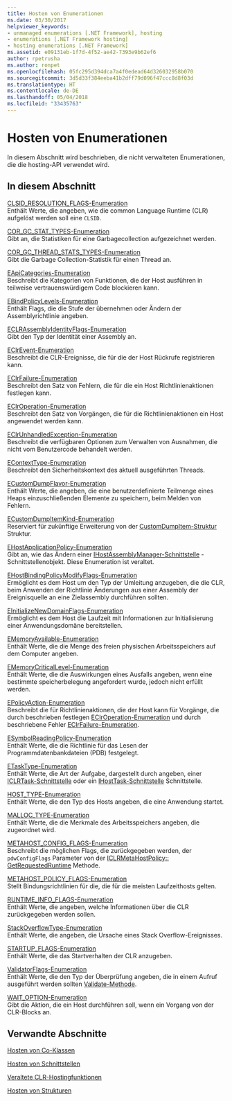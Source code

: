 ```yaml
---
title: Hosten von Enumerationen
ms.date: 03/30/2017
helpviewer_keywords:
- unmanaged enumerations [.NET Framework], hosting
- enumerations [.NET Framework hosting]
- hosting enumerations [.NET Framework]
ms.assetid: e09131eb-1f7d-4f52-ae42-7393e9b62ef6
author: rpetrusha
ms.author: ronpet
ms.openlocfilehash: 05fc295d394dca7a4f0edead64d326032958b070
ms.sourcegitcommit: 3d5d33f384eeba41b2dff79d096f47ccc8d8f03d
ms.translationtype: HT
ms.contentlocale: de-DE
ms.lasthandoff: 05/04/2018
ms.locfileid: "33435763"
---
```

# <a name="hosting-enumerations"></a>Hosten von Enumerationen
In diesem Abschnitt wird beschrieben, die nicht verwalteten Enumerationen, die die hosting-API verwendet wird.  
  
## <a name="in-this-section"></a>In diesem Abschnitt  
 [CLSID_RESOLUTION_FLAGS-Enumeration](../../../../docs/framework/unmanaged-api/hosting/clsid-resolution-flags-enumeration.md)  
 Enthält Werte, die angeben, wie die common Language Runtime (CLR) aufgelöst werden soll eine `CLSID`.  
  
 [COR_GC_STAT_TYPES-Enumeration](../../../../docs/framework/unmanaged-api/hosting/cor-gc-stat-types-enumeration.md)  
 Gibt an, die Statistiken für eine Garbagecollection aufgezeichnet werden.  
  
 [COR_GC_THREAD_STATS_TYPES-Enumeration](../../../../docs/framework/unmanaged-api/hosting/cor-gc-thread-stats-types-enumeration.md)  
 Gibt die Garbage Collection-Statistik für einen Thread an.  
  
 [EApiCategories-Enumeration](../../../../docs/framework/unmanaged-api/hosting/eapicategories-enumeration.md)  
 Beschreibt die Kategorien von Funktionen, die der Host ausführen in teilweise vertrauenswürdigem Code blockieren kann.  
  
 [EBindPolicyLevels-Enumeration](../../../../docs/framework/unmanaged-api/hosting/ebindpolicylevels-enumeration.md)  
 Enthält Flags, die die Stufe der übernehmen oder Ändern der Assemblyrichtlinie angeben.  
  
 [ECLRAssemblyIdentityFlags-Enumeration](../../../../docs/framework/unmanaged-api/hosting/eclrassemblyidentityflags-enumeration.md)  
 Gibt den Typ der Identität einer Assembly an.  
  
 [EClrEvent-Enumeration](../../../../docs/framework/unmanaged-api/hosting/eclrevent-enumeration.md)  
 Beschreibt die CLR-Ereignisse, die für die der Host Rückrufe registrieren kann.  
  
 [EClrFailure-Enumeration](../../../../docs/framework/unmanaged-api/hosting/eclrfailure-enumeration.md)  
 Beschreibt den Satz von Fehlern, die für die ein Host Richtlinienaktionen festlegen kann.  
  
 [EClrOperation-Enumeration](../../../../docs/framework/unmanaged-api/hosting/eclroperation-enumeration.md)  
 Beschreibt den Satz von Vorgängen, die für die Richtlinienaktionen ein Host angewendet werden kann.  
  
 [EClrUnhandledException-Enumeration](../../../../docs/framework/unmanaged-api/hosting/eclrunhandledexception-enumeration.md)  
 Beschreibt die verfügbaren Optionen zum Verwalten von Ausnahmen, die nicht vom Benutzercode behandelt werden.  
  
 [EContextType-Enumeration](../../../../docs/framework/unmanaged-api/hosting/econtexttype-enumeration.md)  
 Beschreibt den Sicherheitskontext des aktuell ausgeführten Threads.  
  
 [ECustomDumpFlavor-Enumeration](../../../../docs/framework/unmanaged-api/hosting/ecustomdumpflavor-enumeration.md)  
 Enthält Werte, die angeben, die eine benutzerdefinierte Teilmenge eines Heaps einzuschließenden Elemente zu speichern, beim Melden von Fehlern.  
  
 [ECustomDumpItemKind-Enumeration](../../../../docs/framework/unmanaged-api/hosting/ecustomdumpitemkind-enumeration.md)  
 Reserviert für zukünftige Erweiterung von der [CustomDumpItem-Struktur](../../../../docs/framework/unmanaged-api/hosting/customdumpitem-structure.md) Struktur.  
  
 [EHostApplicationPolicy-Enumeration](../../../../docs/framework/unmanaged-api/hosting/ehostapplicationpolicy-enumeration.md)  
 Gibt an, wie das Ändern einer [IHostAssemblyManager-Schnittstelle](../../../../docs/framework/unmanaged-api/hosting/ihostassemblymanager-interface.md) -Schnittstellenobjekt. Diese Enumeration ist veraltet.  
  
 [EHostBindingPolicyModifyFlags-Enumeration](../../../../docs/framework/unmanaged-api/hosting/ehostbindingpolicymodifyflags-enumeration.md)  
 Ermöglicht es dem Host um den Typ der Umleitung anzugeben, die die CLR, beim Anwenden der Richtlinie Änderungen aus einer Assembly der Ereignisquelle an eine Zielassembly durchführen sollten.  
  
 [EInitializeNewDomainFlags-Enumeration](../../../../docs/framework/unmanaged-api/hosting/einitializenewdomainflags-enumeration.md)  
 Ermöglicht es dem Host die Laufzeit mit Informationen zur Initialisierung einer Anwendungsdomäne bereitstellen.  
  
 [EMemoryAvailable-Enumeration](../../../../docs/framework/unmanaged-api/hosting/ememoryavailable-enumeration.md)  
 Enthält Werte, die die Menge des freien physischen Arbeitsspeichers auf dem Computer angeben.  
  
 [EMemoryCriticalLevel-Enumeration](../../../../docs/framework/unmanaged-api/hosting/ememorycriticallevel-enumeration.md)  
 Enthält Werte, die die Auswirkungen eines Ausfalls angeben, wenn eine bestimmte speicherbelegung angefordert wurde, jedoch nicht erfüllt werden.  
  
 [EPolicyAction-Enumeration](../../../../docs/framework/unmanaged-api/hosting/epolicyaction-enumeration.md)  
 Beschreibt die für Richtlinienaktionen, die der Host kann für Vorgänge, die durch beschrieben festlegen [EClrOperation-Enumeration](../../../../docs/framework/unmanaged-api/hosting/eclroperation-enumeration.md) und durch beschriebene Fehler [EClrFailure-Enumeration](../../../../docs/framework/unmanaged-api/hosting/eclrfailure-enumeration.md).  
  
 [ESymbolReadingPolicy-Enumeration](../../../../docs/framework/unmanaged-api/hosting/esymbolreadingpolicy-enumeration.md)  
 Enthält Werte, die die Richtlinie für das Lesen der Programmdatenbankdateien (PDB) festgelegt.  
  
 [ETaskType-Enumeration](../../../../docs/framework/unmanaged-api/hosting/etasktype-enumeration.md)  
 Enthält Werte, die Art der Aufgabe, dargestellt durch angeben, einer [ICLRTask-Schnittstelle](../../../../docs/framework/unmanaged-api/hosting/iclrtask-interface.md) oder ein [IHostTask-Schnittstelle](../../../../docs/framework/unmanaged-api/hosting/ihosttask-interface.md) Schnittstelle.  
  
 [HOST_TYPE-Enumeration](../../../../docs/framework/unmanaged-api/hosting/host-type-enumeration.md)  
 Enthält Werte, die den Typ des Hosts angeben, die eine Anwendung startet.  
  
 [MALLOC_TYPE-Enumeration](../../../../docs/framework/unmanaged-api/hosting/malloc-type-enumeration.md)  
 Enthält Werte, die die Merkmale des Arbeitsspeichers angeben, die zugeordnet wird.  
  
 [METAHOST_CONFIG_FLAGS-Enumeration](../../../../docs/framework/unmanaged-api/hosting/metahost-config-flags-enumeration.md)  
 Beschreibt die möglichen Flags, die zurückgegeben werden, der `pdwConfigFlags` Parameter von der [ICLRMetaHostPolicy:: GetRequestedRuntime](../../../../docs/framework/unmanaged-api/hosting/iclrmetahostpolicy-getrequestedruntime-method.md) Methode.  
  
 [METAHOST_POLICY_FLAGS-Enumeration](../../../../docs/framework/unmanaged-api/hosting/metahost-policy-flags-enumeration.md)  
 Stellt Bindungsrichtlinien für die, die für die meisten Laufzeithosts gelten.  
  
 [RUNTIME_INFO_FLAGS-Enumeration](../../../../docs/framework/unmanaged-api/hosting/runtime-info-flags-enumeration.md)  
 Enthält Werte, die angeben, welche Informationen über die CLR zurückgegeben werden sollen.  
  
 [StackOverflowType-Enumeration](../../../../docs/framework/unmanaged-api/hosting/stackoverflowtype-enumeration.md)  
 Enthält Werte, die angeben, die Ursache eines Stack Overflow-Ereignisses.  
  
 [STARTUP_FLAGS-Enumeration](../../../../docs/framework/unmanaged-api/hosting/startup-flags-enumeration.md)  
 Enthält Werte, die das Startverhalten der CLR anzugeben.  
  
 [ValidatorFlags-Enumeration](../../../../docs/framework/unmanaged-api/hosting/validatorflags-enumeration.md)  
 Enthält Werte, die den Typ der Überprüfung angeben, die in einem Aufruf ausgeführt werden sollten [Validate-Methode](../../../../docs/framework/unmanaged-api/hosting/iclrvalidator-validate-method.md).  
  
 [WAIT_OPTION-Enumeration](../../../../docs/framework/unmanaged-api/hosting/wait-option-enumeration.md)  
 Gibt die Aktion, die ein Host durchführen soll, wenn ein Vorgang von der CLR-Blocks an.  
  
## <a name="related-sections"></a>Verwandte Abschnitte  
 [Hosten von Co-Klassen](../../../../docs/framework/unmanaged-api/hosting/hosting-coclasses.md)  
  
 [Hosten von Schnittstellen](../../../../docs/framework/unmanaged-api/hosting/hosting-interfaces.md)  
  
 [Veraltete CLR-Hostingfunktionen](../../../../docs/framework/unmanaged-api/hosting/deprecated-clr-hosting-functions.md)  
  
 [Hosten von Strukturen](../../../../docs/framework/unmanaged-api/hosting/hosting-structures.md)
